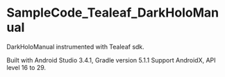 # SampleCode_Tealeaf_DarkHoloManual
DarkHoloManual instrumented with Tealeaf sdk.

Built with Android Studio 3.4.1, Gradle version 5.1.1 Support AndroidX, API level 16 to 29.
